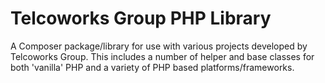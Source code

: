 # Telcoworks Group PHP Library

A Composer package/library for use with various projects developed by Telcoworks Group. This includes a number of helper and base classes for both  'vanilla' PHP and a variety of PHP based platforms/frameworks.
